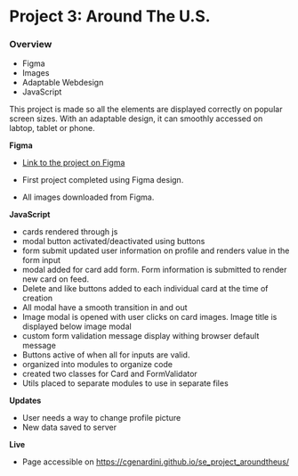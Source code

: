 # Project 3: Around The U.S.

### Overview

- Figma
- Images
- Adaptable Webdesign
- JavaScript

This project is made so all the elements are displayed correctly on popular screen sizes. With an adaptable design, it can smoothly accessed on labtop, tablet or phone.

**Figma**

- [Link to the project on Figma](https://www.figma.com/file/ii4xxsJ0ghevUOcssTlHZv/Sprint-3%3A-Around-the-US?node-id=0%3A1)

- First project completed using Figma design.

- All images downloaded from Figma.

**JavaScript**

- cards rendered through js
- modal button activated/deactivated using buttons
- form submit updated user information on profile and renders value in the form input
- modal added for card add form. Form information is submitted to render new card on feed.
- Delete and like buttons added to each individual card at the time of creation
- All modal have a smooth transition in and out
- Image modal is opened with user clicks on card images. Image title is displayed below image modal
- custom form validation message display withing browser default message
- Buttons active of when all for inputs are valid.
- organized into modules to organize code
- created two classes for Card and FormValidator
- Utils placed to separate modules to use in separate files

**Updates**

- User needs a way to change profile picture
- New data saved to server

**Live**

- Page accessible on https://cgenardini.github.io/se_project_aroundtheus/
